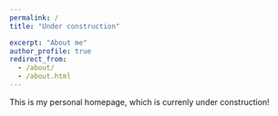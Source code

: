 ```yaml
---
permalink: /
title: "Under construction"

excerpt: "About me"
author_profile: true
redirect_from: 
  - /about/
  - /about.html
---
```



This is my personal homepage, which is currenly under construction!

